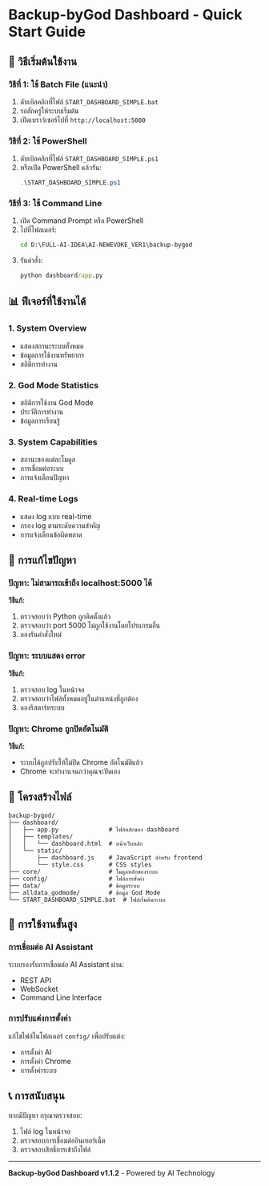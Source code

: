 # Backup-byGod Dashboard - Quick Start Guide

## 🚀 วิธีเริ่มต้นใช้งาน

### วิธีที่ 1: ใช้ Batch File (แนะนำ)
1. ดับเบิลคลิกที่ไฟล์ `START_DASHBOARD_SIMPLE.bat`
2. รอสักครู่ให้ระบบเริ่มต้น
3. เปิดเบราว์เซอร์ไปที่ `http://localhost:5000`

### วิธีที่ 2: ใช้ PowerShell
1. ดับเบิลคลิกที่ไฟล์ `START_DASHBOARD_SIMPLE.ps1`
2. หรือเปิด PowerShell แล้วรัน:
   ```powershell
   .\START_DASHBOARD_SIMPLE.ps1
   ```

### วิธีที่ 3: ใช้ Command Line
1. เปิด Command Prompt หรือ PowerShell
2. ไปที่โฟลเดอร์:
   ```cmd
   cd D:\FULL-AI-IDEA\AI-NEWEVOKE_VER1\backup-bygod
   ```
3. รันคำสั่ง:
   ```cmd
   python dashboard/app.py
   ```

## 📊 ฟีเจอร์ที่ใช้งานได้

### 1. System Overview
- แสดงสถานะระบบทั้งหมด
- ข้อมูลการใช้งานทรัพยากร
- สถิติการทำงาน

### 2. God Mode Statistics
- สถิติการใช้งาน God Mode
- ประวัติการทำงาน
- ข้อมูลการเรียนรู้

### 3. System Capabilities
- สถานะของแต่ละโมดูล
- การเชื่อมต่อระบบ
- การแจ้งเตือนปัญหา

### 4. Real-time Logs
- แสดง log แบบ real-time
- กรอง log ตามระดับความสำคัญ
- การแจ้งเตือนข้อผิดพลาด

## 🔧 การแก้ไขปัญหา

### ปัญหา: ไม่สามารถเข้าถึง localhost:5000 ได้
**วิธีแก้:**
1. ตรวจสอบว่า Python ถูกติดตั้งแล้ว
2. ตรวจสอบว่า port 5000 ไม่ถูกใช้งานโดยโปรแกรมอื่น
3. ลองรันคำสั่งใหม่

### ปัญหา: ระบบแสดง error
**วิธีแก้:**
1. ตรวจสอบ log ในหน้าจอ
2. ตรวจสอบว่าไฟล์ทั้งหมดอยู่ในตำแหน่งที่ถูกต้อง
3. ลองรีสตาร์ทระบบ

### ปัญหา: Chrome ถูกปิดอัตโนมัติ
**วิธีแก้:**
- ระบบได้ถูกปรับให้ไม่ปิด Chrome อัตโนมัติแล้ว
- Chrome จะทำงานจนกว่าคุณจะปิดเอง

## 📁 โครงสร้างไฟล์

```
backup-bygod/
├── dashboard/
│   ├── app.py              # ไฟล์หลักของ dashboard
│   ├── templates/
│   │   └── dashboard.html  # หน้าเว็บหลัก
│   └── static/
│       ├── dashboard.js    # JavaScript สำหรับ frontend
│       └── style.css       # CSS styles
├── core/                   # โมดูลหลักของระบบ
├── config/                 # ไฟล์การตั้งค่า
├── data/                   # ข้อมูลระบบ
├── alldata_godmode/        # ข้อมูล God Mode
└── START_DASHBOARD_SIMPLE.bat  # ไฟล์เริ่มต้นระบบ
```

## 🎯 การใช้งานขั้นสูง

### การเชื่อมต่อ AI Assistant
ระบบรองรับการเชื่อมต่อ AI Assistant ผ่าน:
- REST API
- WebSocket
- Command Line Interface

### การปรับแต่งการตั้งค่า
แก้ไขไฟล์ในโฟลเดอร์ `config/` เพื่อปรับแต่ง:
- การตั้งค่า AI
- การตั้งค่า Chrome
- การตั้งค่าระบบ

## 📞 การสนับสนุน

หากมีปัญหา กรุณาตรวจสอบ:
1. ไฟล์ log ในหน้าจอ
2. ตรวจสอบการเชื่อมต่ออินเทอร์เน็ต
3. ตรวจสอบสิทธิ์การเข้าถึงไฟล์

---
**Backup-byGod Dashboard v1.1.2** - Powered by AI Technology 